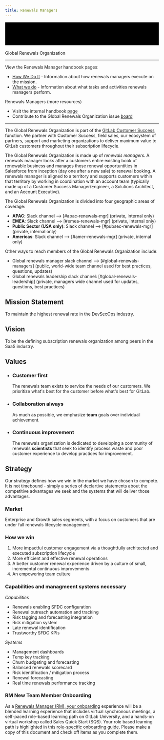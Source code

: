 ```yaml
---
title: Renewals Managers
---
```


![Global Renewals Organiztion](images/GitLab_GR_BLK.gif)

Global Renewals Organization

---

View the Renewals Manager handbook pages:

- [How We Do It](/handbook/customer-success/renewals-managers/how) - Information about how renewals managers execute on the mission.
- [What we do](/handbook/customer-success/renewals-managers/what) - Information about what tasks and activities renewals managers perform.

Renewals Managers (more resources)

- Visit the internal handbook [page](https://internal.gitlab.com/handbook/sales/go-to-market/renewals/)
- Contribute to the Global Renewals Organization issue [board](https://gitlab.com/gitlab-com/customer-success/global-renewals-organization/-/boards/5465302?label_name[]=Global%20Renewals)

---

The Global Renewals Organization is part of the [GitLab Customer Success](/handbook/customer-success/) function. We partner with Customer Success, field sales, our ecosystem of partners, support and marketing organizations to deliver maximum value to GitLab customers throughout their subscription lifecycle.

The Global Renewals Organization is made up of *renewals managers*. A renewals manager looks after a customers entire existing book of renewable business and manages those renewal opportuntities in Salesforce from inception (day one after a new sale) to renewal booking. A renewals manager is aligned to a territory and supports customers within that territory by working in coordination with an account team (typically made up of a Customer Success Manager/Engineer, a Solutions Architect, and an Account Executive).

The Global Renewals Organization is divided into four geographic areas of coverage:

- **APAC**: Slack channel --> [#apac-renewals-mgr] (private, internal only)
- **EMEA**: Slack channel --> [#emea-renewals-mgr] (private, internal only)
- **Public Sector (USA only)**: Slack channel --> [#pubsec-renewals-mgr] (private, internal only)
- **Americas**: Slack channel --> [#amer-renewals-mgr] (private, internal only)

Other ways to reach members of the Global Renewals Organization include:

- Global renewals manager slack channel --> [#global-renewals-managers] (public, world-wide team channel used for best practices, questions, updates)
- Global renewals leadership slack channel: [#global-renewals-leadership] (private, managers wide channel used for updates, questions, best practices)


## Mission Statement

To maintain the highest renewal rate in the DevSecOps industry.

## Vision

To be the defining subscription renewals organization among peers in the SaaS industry.

## Values

- ### Customer first

  The renewals team exists to service the needs of our customers. We prioritize what's best for the customer before what's best for GitLab.

- ### Collaboration always

   As much as possible, we emphasize **team** goals over individual achievement.

- ### Continuous improvement

   The renewals organization is dedicated to developing a community of renewals **scientists** that seek to identify process waste and poor customer experience to develop practices for improvement.

## Strategy

Our strategy defines how we win in the market we have chosen to compete. It is not timebound - simply a series of declartive statements about the competitive advantages we seek and the systems that will deliver those advantages.

### Market

 Enterprise and Growth sales segments, with a focus on customers that are under full renewals lifecycle management.

### How we win

1. More impactful customer engagement via a thoughtfully architected and executed subscription lifecycle
2. More efficient and effective renewal operations
3. A better customer renewal experience driven by a culture of small, incremental continuous improvements
4. An empowering team culture

### Capabilities and managmeent systems necessary

*Capabilities*

- Renewals enabling SFDC configuration
- Renewal outreach automation and tracking
- Risk tagging and forecasting integration
- Risk mitigation system
- Late renewal identification
- Trustworthy SFDC KPIs

*Systems*

- Management dashboards
- Temp key tracking
- Churn budgeting and forecasting
- Balanced renewals scorecard
- Risk identification / mitigation process
- Renewal forecasting
- Real time renewals performance tracking

### RM New Team Member Onboarding

As a [Renewals Manager (RM), your onboarding](/handbook/customer-success/renewals-managers/rm-onboarding) experience will be a blended learning experience that includes virtual synchronous meetings, a self-paced role-based learning path on GitLab University, and a hands-on virtual workshop called Sales Quick Start (SQS). Your role based learning path is highlighted in this [role-specific onboarding guide](https://docs.google.com/document/d/1kc5tVFZxQLT5EcworXmeMzVYsXp-6hg6dthFQI8wNcM/edit#heading=h.5sepq0d8u5az). Please make a copy of this document and check off items as you complete them.
